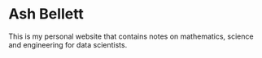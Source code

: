 # Ash Bellett

This is my personal website that contains notes on mathematics, science and engineering for data scientists.